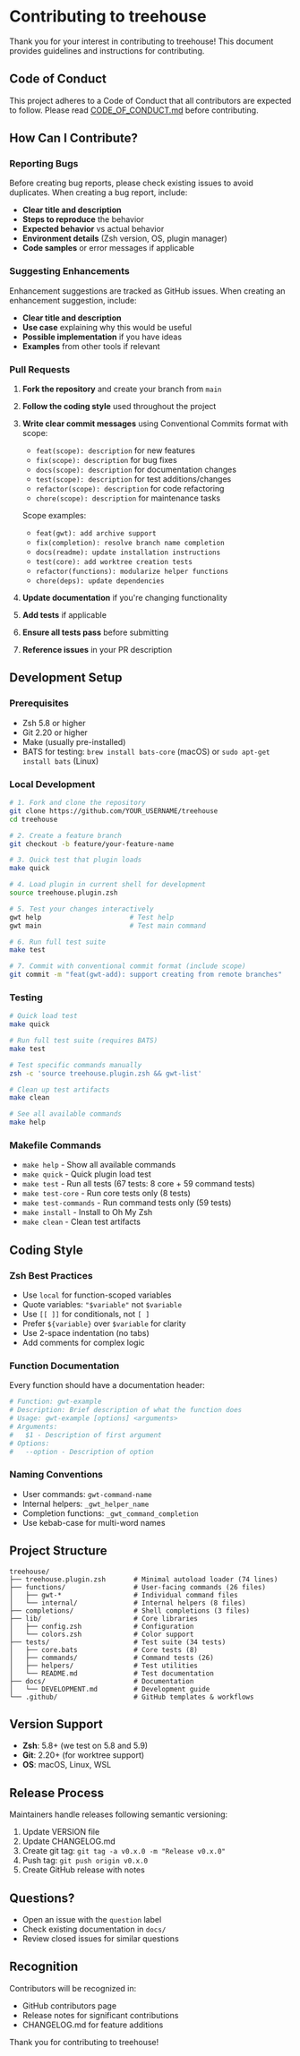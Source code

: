 # Contributing to treehouse

Thank you for your interest in contributing to treehouse! This document provides guidelines and instructions for contributing.

## Code of Conduct

This project adheres to a Code of Conduct that all contributors are expected to follow. Please
read [CODE_OF_CONDUCT.md](CODE_OF_CONDUCT.md) before contributing.

## How Can I Contribute?

### Reporting Bugs

Before creating bug reports, please check existing issues to avoid duplicates. When creating a bug report, include:

- **Clear title and description**
- **Steps to reproduce** the behavior
- **Expected behavior** vs actual behavior
- **Environment details** (Zsh version, OS, plugin manager)
- **Code samples** or error messages if applicable

### Suggesting Enhancements

Enhancement suggestions are tracked as GitHub issues. When creating an enhancement suggestion, include:

- **Clear title and description**
- **Use case** explaining why this would be useful
- **Possible implementation** if you have ideas
- **Examples** from other tools if relevant

### Pull Requests

1. **Fork the repository** and create your branch from `main`
2. **Follow the coding style** used throughout the project
3. **Write clear commit messages** using Conventional Commits format with scope:
   - `feat(scope): description` for new features
   - `fix(scope): description` for bug fixes
   - `docs(scope): description` for documentation changes
   - `test(scope): description` for test additions/changes
   - `refactor(scope): description` for code refactoring
   - `chore(scope): description` for maintenance tasks

   Scope examples:
   - `feat(gwt): add archive support`
   - `fix(completion): resolve branch name completion`
   - `docs(readme): update installation instructions`
   - `test(core): add worktree creation tests`
   - `refactor(functions): modularize helper functions`
   - `chore(deps): update dependencies`
4. **Update documentation** if you're changing functionality
5. **Add tests** if applicable
6. **Ensure all tests pass** before submitting
7. **Reference issues** in your PR description

## Development Setup

### Prerequisites

- Zsh 5.8 or higher
- Git 2.20 or higher
- Make (usually pre-installed)
- BATS for testing: `brew install bats-core` (macOS) or `sudo apt-get install bats` (Linux)

### Local Development

```zsh
# 1. Fork and clone the repository
git clone https://github.com/YOUR_USERNAME/treehouse
cd treehouse

# 2. Create a feature branch
git checkout -b feature/your-feature-name

# 3. Quick test that plugin loads
make quick

# 4. Load plugin in current shell for development
source treehouse.plugin.zsh

# 5. Test your changes interactively
gwt help                      # Test help
gwt main                      # Test main command

# 6. Run full test suite
make test

# 7. Commit with conventional commit format (include scope)
git commit -m "feat(gwt-add): support creating from remote branches"
```

### Testing

```zsh
# Quick load test
make quick

# Run full test suite (requires BATS)
make test

# Test specific commands manually
zsh -c 'source treehouse.plugin.zsh && gwt-list'

# Clean up test artifacts
make clean

# See all available commands
make help
```

### Makefile Commands

- `make help` - Show all available commands
- `make quick` - Quick plugin load test
- `make test` - Run all tests (67 tests: 8 core + 59 command tests)
- `make test-core` - Run core tests only (8 tests)
- `make test-commands` - Run command tests only (59 tests)
- `make install` - Install to Oh My Zsh
- `make clean` - Clean test artifacts

## Coding Style

### Zsh Best Practices

- Use `local` for function-scoped variables
- Quote variables: `"$variable"` not `$variable`
- Use `[[ ]]` for conditionals, not `[ ]`
- Prefer `${variable}` over `$variable` for clarity
- Use 2-space indentation (no tabs)
- Add comments for complex logic

### Function Documentation

Every function should have a documentation header:

```zsh
# Function: gwt-example
# Description: Brief description of what the function does
# Usage: gwt-example [options] <arguments>
# Arguments:
#   $1 - Description of first argument
# Options:
#   --option - Description of option
```

### Naming Conventions

- User commands: `gwt-command-name`
- Internal helpers: `_gwt_helper_name`
- Completion functions: `_gwt_command_completion`
- Use kebab-case for multi-word names

## Project Structure

```text
treehouse/
├── treehouse.plugin.zsh       # Minimal autoload loader (74 lines)
├── functions/                 # User-facing commands (26 files)
│   ├── gwt-*                  # Individual command files
│   └── internal/              # Internal helpers (8 files)
├── completions/               # Shell completions (3 files)
├── lib/                       # Core libraries
│   ├── config.zsh             # Configuration
│   └── colors.zsh             # Color support
├── tests/                     # Test suite (34 tests)
│   ├── core.bats              # Core tests (8)
│   ├── commands/              # Command tests (26)
│   ├── helpers/               # Test utilities
│   └── README.md              # Test documentation
├── docs/                      # Documentation
│   └── DEVELOPMENT.md         # Development guide
└── .github/                   # GitHub templates & workflows
```

## Version Support

- **Zsh**: 5.8+ (we test on 5.8 and 5.9)
- **Git**: 2.20+ (for worktree support)
- **OS**: macOS, Linux, WSL

## Release Process

Maintainers handle releases following semantic versioning:

1. Update VERSION file
2. Update CHANGELOG.md
3. Create git tag: `git tag -a v0.x.0 -m "Release v0.x.0"`
4. Push tag: `git push origin v0.x.0`
5. Create GitHub release with notes

## Questions?

- Open an issue with the `question` label
- Check existing documentation in `docs/`
- Review closed issues for similar questions

## Recognition

Contributors will be recognized in:

- GitHub contributors page
- Release notes for significant contributions
- CHANGELOG.md for feature additions

Thank you for contributing to treehouse!
